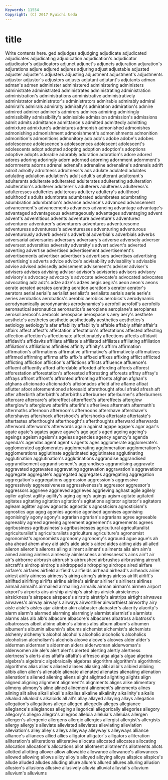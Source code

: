 ```yaml
---
Keywords: 11554 
Copyright: (C) 2017 Ryuichi Ueda
---
```


# title

Write contents here.
ged adjudges adjudging adjudicate adjudicated adjudicates adjudicating adjudication adjudication's
adjudicator adjudicator's adjudicators adjunct adjunct's adjuncts adjuration adjuration's adjurations adjure
adjured adjures adjuring adjust adjustable adjusted adjuster adjuster's adjusters adjusting
adjustment adjustment's adjustments adjustor adjustor's adjustors adjusts adjutant adjutant's adjutants
adman adman's admen administer administered administering administers administrate administrated administrates
administrating administration administration's administrations administrative administratively administrator administrator's administrators admirable
admirably admiral admiral's admirals admiralty admiralty's admiration admiration's admire admired
admirer admirer's admirers admires admiring admiringly admissibility admissibility's admissible admission
admission's admissions admit admits admittance admittance's admitted admittedly admitting admixture
admixture's admixtures admonish admonished admonishes admonishing admonishment admonishment's admonishments admonition
admonition's admonitions admonitory ado ado's adobe adobe's adobes adolescence adolescence's
adolescences adolescent adolescent's adolescents adopt adopted adopting adoption adoption's adoptions
adoptive adopts adorable adorably adoration adoration's adore adored adores adoring
adoringly adorn adorned adorning adornment adornment's adornments adorns adrenal adrenal's
adrenaline adrenaline's adrenals adrift adroit adroitly adroitness adroitness's ads adulate
adulated adulates adulating adulation adulation's adult adult's adulterant adulterant's adulterants
adulterate adulterated adulterates adulterating adulteration adulteration's adulterer adulterer's adulterers adulteress
adulteress's adulteresses adulteries adulterous adultery adultery's adulthood adulthood's adults adumbrate
adumbrated adumbrates adumbrating adumbration adumbration's advance advance's advanced advancement advancement's
advancements advances advancing advantage advantage's advantaged advantageous advantageously advantages advantaging
advent advent's adventitious advents adventure adventure's adventured adventurer adventurer's adventurers
adventures adventuresome adventuress adventuress's adventuresses adventuring adventurous adventurously adverb adverb's
adverbial adverbial's adverbials adverbs adversarial adversaries adversary adversary's adverse adversely
adverser adversest adversities adversity adversity's advert advert's adverted adverting advertise
advertised advertisement advertisement's advertisements advertiser advertiser's advertisers advertises advertising advertising's
adverts advice advice's advisability advisability's advisable advise advised advisedly advisement
advisement's adviser adviser's advisers advises advising advisor advisor's advisories advisors
advisory advisory's advocacy advocacy's advocate advocate's advocated advocates advocating adz
adz's adze adze's adzes aegis aegis's aeon aeon's aeons aerate
aerated aerates aerating aeration aeration's aerator aerator's aerators aerial aerial's
aerialist aerialist's aerialists aerials aerie aerie's aeries aerobatics aerobatics's aerobic
aerobics aerobics's aerodynamic aerodynamically aerodynamics aerodynamics's aerofoil aerofoil's aerofoils aeronautical
aeronautics aeronautics's aeroplane aeroplane's aeroplanes aerosol aerosol's aerosols aerospace aerospace's
aery aery's aesthete aesthete's aesthetes aesthetic aesthetically aesthetics aesthetics's aetiology
aetiology's afar affability affability's affable affably affair affair's affairs affect
affect's affectation affectation's affectations affected affecting affection affection's affectionate affectionately
affections affects affidavit affidavit's affidavits affiliate affiliate's affiliated affiliates affiliating
affiliation affiliation's affiliations affinities affinity affinity's affirm affirmation affirmation's affirmations
affirmative affirmative's affirmatively affirmatives affirmed affirming affirms affix affix's affixed
affixes affixing afflict afflicted afflicting affliction affliction's afflictions afflicts affluence
affluence's affluent affluently afford affordable afforded affording affords afforest afforestation
afforestation's afforested afforesting afforests affray affray's affrays affront affront's affronted
affronting affronts afghan afghan's afghans aficionado aficionado's aficionados afield afire
aflame afloat aflutter afoot aforementioned aforesaid aforethought afoul afraid afresh
aft after afterbirth afterbirth's afterbirths afterburner afterburner's afterburners aftercare aftercare's
aftereffect aftereffect's aftereffects afterglow afterglow's afterglows afterlife afterlife's afterlives aftermath
aftermath's aftermaths afternoon afternoon's afternoons aftershave aftershave's aftershaves aftershock aftershock's
aftershocks aftertaste aftertaste's aftertastes afterthought afterthought's afterthoughts afterward afterwards afterword
afterword's afterwords again against agape agape's agar agar's agate agate's
agates agave agave's age age's aged ageing ageing's ageings ageism
ageism's ageless agencies agency agency's agenda agenda's agendas agent agent's
agents ages agglomerate agglomerate's agglomerated agglomerates agglomerating agglomeration agglomeration's agglomerations
agglutinate agglutinated agglutinates agglutinating agglutination agglutination's agglutinations aggrandise aggrandised aggrandisement
aggrandisement's aggrandises aggrandising aggravate aggravated aggravates aggravating aggravation aggravation's aggravations
aggregate aggregate's aggregated aggregates aggregating aggregation aggregation's aggregations aggression aggression's
aggressive aggressively aggressiveness aggressiveness's aggressor aggressor's aggressors aggrieve aggrieved aggrieves
aggrieving aghast agile agilely agiler agilest agility agility's aging aging's
agings agism agitate agitated agitates agitating agitation agitation's agitations agitator
agitator's agitators agleam aglitter aglow agnostic agnostic's agnosticism agnosticism's agnostics
ago agog agonies agonise agonised agonises agonising agonisingly agony agony's
agrarian agrarian's agrarians agree agreeable agreeably agreed agreeing agreement agreement's
agreements agrees agribusiness agribusiness's agribusinesses agricultural agriculturalist agriculturalist's agriculturalists agriculture
agriculture's agronomist agronomist's agronomists agronomy agronomy's aground ague ague's ah
aha ahead ahem ahoy aid aid's aide aide's aided aides
aiding aids ail ailed aileron aileron's ailerons ailing ailment ailment's
ailments ails aim aim's aimed aiming aimless aimlessly aimlessness aimlessness's
aims ain't air air's airborne airbrush airbrush's airbrushed airbrushes airbrushing
aircraft aircraft's airdrop airdrop's airdropped airdropping airdrops aired airfare airfare's
airfares airfield airfield's airfields airhead airhead's airheads airier airiest airily
airiness airiness's airing airing's airings airless airlift airlift's airlifted airlifting
airlifts airline airline's airliner airliner's airliners airlines airmail airmail's airmailed
airmailing airmails airman airman's airmen airport airport's airports airs airship
airship's airships airsick airsickness airsickness's airspace airspace's airstrip airstrip's airstrips
airtight airwaves airwaves's airway airway's airways airworthier airworthiest airworthy airy
aisle aisle's aisles ajar akimbo akin alabaster alabaster's alacrity alacrity's
alarm alarm's alarmed alarming alarmingly alarmist alarmist's alarmists alarms alas
alb alb's albacore albacore's albacores albatross albatross's albatrosses albeit albino
albino's albinos albs album album's albumen albumen's albumin albumin's albums
alchemist alchemist's alchemists alchemy alchemy's alcohol alcohol's alcoholic alcoholic's alcoholics
alcoholism alcoholism's alcohols alcove alcove's alcoves alder alder's alderman alderman's
aldermen alders alderwoman alderwoman's alderwomen ale ale's alert alert's alerted
alerting alertly alertness alertness's alerts ales alfalfa alfalfa's alfresco alga
alga's algae algebra algebra's algebraic algebraically algebras algorithm algorithm's algorithmic
algorithms alias alias's aliased aliases aliasing alibi alibi's alibied alibiing
alibis alien alien's alienable alienate alienated alienates alienating alienation alienation's
aliened aliening aliens alight alighted alighting alights align aligned aligning
alignment alignment's alignments aligns alike alimentary alimony alimony's aline alined
alinement alinement's alinements alines alining alit alive alkali alkali's alkalies
alkaline alkalinity alkalinity's alkalis alkaloid alkaloid's alkaloids all all's allay
allayed allaying allays allegation allegation's allegations allege alleged allegedly alleges
allegiance allegiance's allegiances alleging allegorical allegorically allegories allegory allegory's allegro
allegro's allegros alleluia alleluia's alleluias allergen allergen's allergenic allergens allergic
allergies allergist allergist's allergists allergy allergy's alleviate alleviated alleviates alleviating
alleviation alleviation's alley alley's alleys alleyway alleyway's alleyways alliance alliance's
alliances allied allies alligator alligator's alligators alliteration alliteration's alliterations alliterative
allocate allocated allocates allocating allocation allocation's allocations allot allotment allotment's
allotments allots allotted allotting allover allow allowable allowance allowance's allowances
allowed allowing allows alloy alloy's alloyed alloying alloys allspice allspice's
allude alluded alludes alluding allure allure's allured allures alluring allusion
allusion's allusions allusive allusively alluvia alluvial alluvial's alluvium alluvium's alluviums

